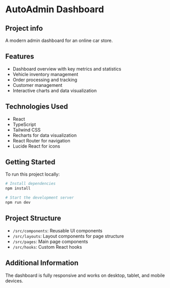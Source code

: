 
# AutoAdmin Dashboard

## Project info

A modern admin dashboard for an online car store.

## Features

- Dashboard overview with key metrics and statistics
- Vehicle inventory management
- Order processing and tracking
- Customer management
- Interactive charts and data visualization

## Technologies Used

- React
- TypeScript
- Tailwind CSS
- Recharts for data visualization
- React Router for navigation
- Lucide React for icons

## Getting Started

To run this project locally:

```sh
# Install dependencies
npm install

# Start the development server
npm run dev
```

## Project Structure

- `/src/components`: Reusable UI components
- `/src/layouts`: Layout components for page structure
- `/src/pages`: Main page components
- `/src/hooks`: Custom React hooks

## Additional Information

The dashboard is fully responsive and works on desktop, tablet, and mobile devices.
